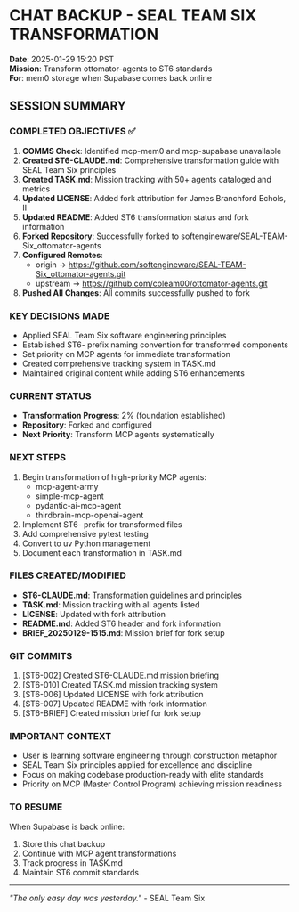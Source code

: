 # CHAT BACKUP - SEAL TEAM SIX TRANSFORMATION
**Date**: 2025-01-29 15:20 PST  
**Mission**: Transform ottomator-agents to ST6 standards  
**For**: mem0 storage when Supabase comes back online

## SESSION SUMMARY

### COMPLETED OBJECTIVES ✅
1. **COMMS Check**: Identified mcp-mem0 and mcp-supabase unavailable
2. **Created ST6-CLAUDE.md**: Comprehensive transformation guide with SEAL Team Six principles
3. **Created TASK.md**: Mission tracking with 50+ agents cataloged and metrics
4. **Updated LICENSE**: Added fork attribution for James Branchford Echols, II
5. **Updated README**: Added ST6 transformation status and fork information
6. **Forked Repository**: Successfully forked to softengineware/SEAL-TEAM-Six_ottomator-agents
7. **Configured Remotes**: 
   - origin → https://github.com/softengineware/SEAL-TEAM-Six_ottomator-agents.git
   - upstream → https://github.com/coleam00/ottomator-agents.git
8. **Pushed All Changes**: All commits successfully pushed to fork

### KEY DECISIONS MADE
- Applied SEAL Team Six software engineering principles
- Established ST6- prefix naming convention for transformed components
- Set priority on MCP agents for immediate transformation
- Created comprehensive tracking system in TASK.md
- Maintained original content while adding ST6 enhancements

### CURRENT STATUS
- **Transformation Progress**: 2% (foundation established)
- **Repository**: Forked and configured
- **Next Priority**: Transform MCP agents systematically

### NEXT STEPS
1. Begin transformation of high-priority MCP agents:
   - mcp-agent-army
   - simple-mcp-agent
   - pydantic-ai-mcp-agent
   - thirdbrain-mcp-openai-agent
2. Implement ST6- prefix for transformed files
3. Add comprehensive pytest testing
4. Convert to uv Python management
5. Document each transformation in TASK.md

### FILES CREATED/MODIFIED
- **ST6-CLAUDE.md**: Transformation guidelines and principles
- **TASK.md**: Mission tracking with all agents listed
- **LICENSE**: Updated with fork attribution
- **README.md**: Added ST6 header and fork information
- **BRIEF_20250129-1515.md**: Mission brief for fork setup

### GIT COMMITS
1. [ST6-002] Created ST6-CLAUDE.md mission briefing
2. [ST6-010] Created TASK.md mission tracking system
3. [ST6-006] Updated LICENSE with fork attribution
4. [ST6-007] Updated README with fork information
5. [ST6-BRIEF] Created mission brief for fork setup

### IMPORTANT CONTEXT
- User is learning software engineering through construction metaphor
- SEAL Team Six principles applied for excellence and discipline
- Focus on making codebase production-ready with elite standards
- Priority on MCP (Master Control Program) achieving mission readiness

### TO RESUME
When Supabase is back online:
1. Store this chat backup
2. Continue with MCP agent transformations
3. Track progress in TASK.md
4. Maintain ST6 commit standards

---

*"The only easy day was yesterday."* - SEAL Team Six
